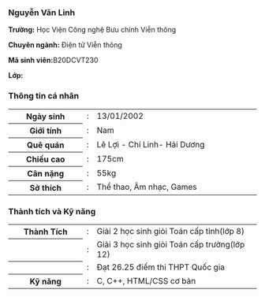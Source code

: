 <!DOCTYPE html>
<html lang="en" >
<head>
  <meta charset="UTF-8">
  <title>Nguyễn Văn Linh - Profile page</title>
  <meta name="viewport" content="width=device-width, initial-scale=1">

  <link href="https://fonts.googleapis.com/css?family=Lato:300,400,700,900&display=swap" rel="stylesheet"><link rel='stylesheet' href='https://cdnjs.cloudflare.com/ajax/libs/twitter-bootstrap/4.1.3/css/bootstrap.min.css'>
  <link rel='stylesheet' href='https://cdnjs.cloudflare.com/ajax/libs/font-awesome/5.12.1/css/all.min.css'><link rel="stylesheet" href="./style.css">

</head>
<body>

<div class="student-profile py-4">
  <div class="container">
    <div class="row">
      <div class="col-lg-4">
        <div class="card shadow-sm">
          <div class="card-header bg-transparent text-center">
            <img class="profile_img" src="/img/123.jpg" alt="">
            <h3>Nguyễn Văn Linh</h3>
          </div>
          <div class="card-body">
            <p class="mb-0"><strong class="pr-1">Trường:</strong> Học Viện Công nghệ Bưu chính Viễn thông</p>
            <p class="mb-0"><strong class="pr-1">Chuyên ngành:</strong> Điện tử Viễn thông</p>
            <p class="mb-0"><strong class="pr-1">Mã sinh viên:</strong>B20DCVT230</p>
            <p class="mb-0"><strong class="pr-1">Lớp:</strongD20CQVT066-B</p>           
          </div>
        </div>
      </div>
      <div class="col-lg-8">
        <div class="card shadow-sm">
          <div class="card-header bg-transparent border-0">
            <h3 class="mb-0"><i class="far fa-clone pr-1"></i>Thông tin cá nhân</h3>
          </div>
          <div class="card-body pt-0">
            <table class="table table-bordered">
              <tr>
                <th width="30%">Ngày sinh</th>
                <td width="2%">:</td>
                <td>13/01/2002</td>
              </tr>
              <tr>
                <th width="30%">Giới tính	</th>
                <td width="2%">:</td>
                <td>Nam</td>
              </tr>
              <tr>
                <th width="30%">Quê quán</th>
                <td width="2%">:</td>
                <td>Lê Lợi - Chí Linh- Hải Dương</td>
              </tr>
              <tr>
                <th width="30%">Chiều cao</th>
                <td width="2%">:</td>
                <td>175cm</td>
              </tr>
              <tr>
                <th width="30%">Cân nặng</th>
                <td width="2%">:</td>
                <td>55kg</td>
              </tr>
              <tr>
                <th width="30%">Sở thích</th>
                <td width="2%">:</td>
                <td>Thể thao, Âm nhạc, Games</td>
              </tr>
            </table>
          </div>
          <div class="card-header bg-transparent border-0">
            <h3 class="mb-0"><i class="far fa-clone pr-1"></i>Thành tích và Kỹ năng</h3>
          </div>
          <div class="card-body pt-0">
            <table class="table table-bordered">
              <tr>
                <th width="30%">Thành Tích</th>
                <td width="2%">:</td>
                <td>Giải 2 học sinh giỏi Toán cấp tỉnh(lớp 8)</td>
              </tr>
              <tr>
                <th width="30%"></th>
                <td width="2%">:</td>
                <td>Giải 3 học sinh giỏi Toán cấp trường(lớp 12)</td>
              </tr>
              <tr>
                <th width="30%"></th>
                <td width="2%">:</td>
                <td>Đạt 26.25 điểm thi THPT Quốc gia</td>
              </tr>
              <tr>
                <th width="30%">Kỹ năng</th>
                <td width="2%">:</td>
                <td>C, C++, HTML/CSS cơ bản</td>
              </tr>
            </table>
          </div>
        </div>
      </div>
    </div>
  </div>
</div>
</body>
</html>
